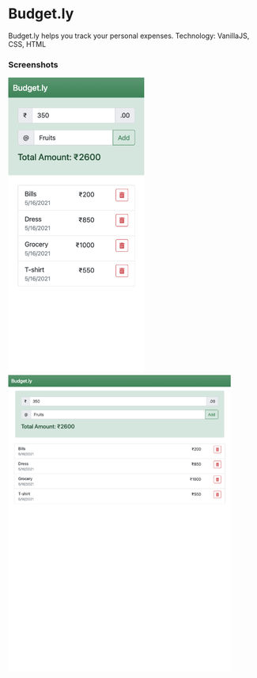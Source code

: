 # Budget.ly

Budget.ly helps you track your personal expenses. 
Technology: VanillaJS, CSS, HTML
 
### Screenshots
<kbd><img src="Screenshot1.png" width="275"></kbd>   <kbd><img src="Screenshot.png" width="450"></kbd>   

